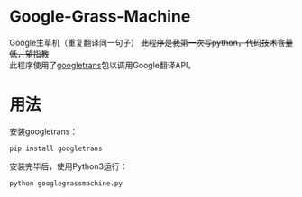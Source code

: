 # Google-Grass-Machine
Google生草机（重复翻译同一句子）
~~此程序是我第一次写python，代码技术含量低，望指教~~  
此程序使用了[googletrans](https://pypi.python.org/pypi/googletrans)包以调用Google翻译API。  
# 用法
安装googletrans：  
```
pip install googletrans
```
安装完毕后，使用Python3运行： 
```
python googlegrassmachine.py
```
